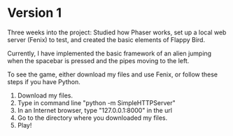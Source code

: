 # Version 1

Three weeks into the project: Studied how Phaser works, set up a local web server (Fenix) to test, and created the basic elements of Flappy Bird.

Currently, I have implemented the basic framework of an alien jumping when the spacebar is pressed and the pipes moving to the left.

To see the game, either download my files and use Fenix, or follow these steps if you have Python.

1. Download my files. <br>
2. Type in command line "python -m SimpleHTTPServer" <br>
3. In an Internet browser, type "127.0.0.1:8000" in the url <br>
4. Go to the directory where you downloaded my files. <br>
5. Play!<br>
